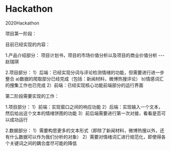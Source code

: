 # Hackathon
2020Hackathon
<div>
  <p>项目第一阶段：
  <p>目前已经实现的内容：
 <p>1.产品介绍部分：     项目计划书，项目的市场价值分析以及项目的商业价值分析 --- 赵瑞琪
 <p>2.项目部分：
  1）后端：已经实现分词与评论检测情绪的功能，但需要进行进一步整合
    a)数据的爬取部分已经完成（包括：新闻材料，微博热搜评论）
    b)情感词汇的搜集工作也已完成
  2）前端：已经实现核心功能前端部分的运行界面
  
 <p>第二阶段需要实现的工作：

 <p>1.项目部分：
  1）前端：实现窗口之间的响应功能
  2）后端：实现输入一个文本，然后给出这个文本的情绪饼图的功能
  3）前后端需要进行第一次对接，看看是否可以成功运行
 <p>2.数据部分：
  1）需要构思更多的文本形式（即除了新闻材料，微博热搜以外，还有什么数据可以作为我们分析的对象）
  2）需要对情绪词汇进行规范化，即使得各个关键词之间的耦合度尽可能的降低
</div>
